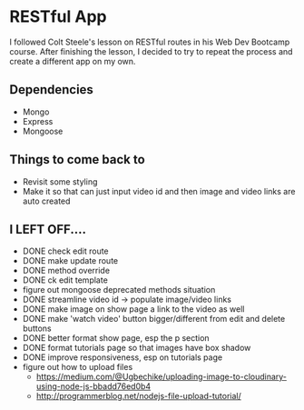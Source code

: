 # RESTful App

I followed Colt Steele's lesson on RESTful routes in his Web Dev Bootcamp course.  After finishing the lesson, I decided to try to repeat the process and create a different app on my own.  

## Dependencies
- Mongo
- Express
- Mongoose

## Things to come back to
- Revisit some styling
- Make it so that can just input video id and then image and video links are auto created

## I LEFT OFF....
- DONE check edit route  
- DONE make update route 
- DONE method override 
- DONE ck edit template 
- figure out mongoose deprecated methods situation
- DONE streamline video id -> populate image/video links
- DONE make image on show page a link to the video as well
- DONE make 'watch video' button bigger/different from edit and delete buttons
- DONE better format show page, esp the p section
- DONE format tutorials page so that images have box shadow
- DONE improve responsiveness, esp on tutorials page
- figure out how to upload files
    - https://medium.com/@Ugbechike/uploading-image-to-cloudinary-using-node-js-bbadd76ed0b4
    - http://programmerblog.net/nodejs-file-upload-tutorial/